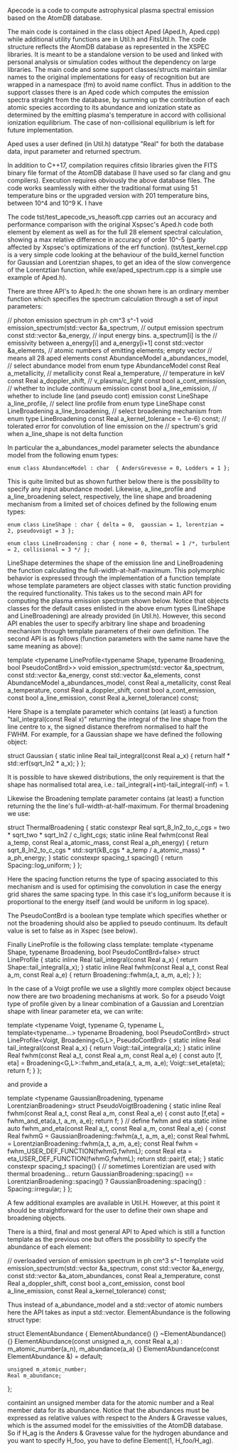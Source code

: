Apecode is a code to compute astrophysical plasma spectral emission based on the AtomDB database.

The main code is contained in the class object Aped (Aped.h, Aped.cpp) while additional utility 
functions are in Util.h and FitsUtil.h. The code structure reflects the AtomDB database as 
represented in the XSPEC libraries. It is meant to be a standalone version to be used and linked 
with personal analysis or simulation codes without the dependency on large libraries. The main 
code and some support classes/structs maintain similar names to the original implementations
for easy of recognition but are wrapped in a namespace (fm) to avoid name conflict. Thus in 
addition to the support classes there is an Aped code which computes the emission spectra
straight from the database, by summing up the contribution of each atomic species according
to its abundance and ionization state as determined by the emitting plasma's temperature in 
accord with collisional ionization equilibrium. The case of non-collisional equilibrium is 
left for future implementation.

Aped uses a user defined (in Util.h) datatype "Real" for both the database data, input parameter 
and returned spectrum.

In addition to C++17, compilation requires cfitsio libraries given the FITS binary file format 
of the AtomDB database (I have used so far clang and gnu compilers). Execution requires obviously
the above database files. The code works seamlessly with either the traditional format using 51 
temperature bins or the upgraded version with 201 temperature bins, between 10^4 and 10^9 K. I have 

The code tst/test_apecode_vs_heasoft.cpp carries out an accuracy and performance comparison with the
original Xspsec's Aped.h code both element by element as well as for the full 28 element spectral 
calculation, showing a max relative difference in accuracy of order 10^-5 (partly affected by 
Xspsec's optimizations of the erf function). (tst/test_kernel.cpp is a very simple code looking 
at the  behaviour of the build_kernel function for Gaussian and Lorentzian shapes, to get an idea 
of the slow convergence of the Lorentztian function, while exe/aped_spectrum.cpp is a simple use 
example of Aped.h).

There are three API's to Aped.h: the one shown here is an ordinary member function which 
specifies the spectrum calculation through a set of input parameters:

// photon emission spectrum in ph cm^3 s^-1
void emission_spectrum(std::vector<Real> &a_spectrum,           // output emission spectrum
                       const std::vector<Real> &a_energy,       // input energy bins. a_spectrum[i] is the
                                                                // emissivity between a_energy[i] and a_energy[i+1]
                       const std::vector<unsigned> &a_elements, // atomic numbers of emitting elements; empty vector
                                                                // means all 28 aped elements
                       const AbundanceModel a_abundances_model, // select abundance model from enum type AbundanceModel
                       const Real a_metallicity,                // metallicity
                       const Real a_temperature,                // temperature in keV
                       const Real a_doppler_shift,              // v_plasma/c_light
                       const bool a_cont_emission,              // whether to include continuum emission
                       const bool a_line_emission,              // whether to include line (and pseudo cont) emission
                       const LineShape a_line_profile,          // select line profile from enum type LineShape
                       const LineBroadening a_line_broadening,  // select broadening mechanism from enum type LineBroadening
                       const Real a_kernel_tolerance = 1.e-6) const; // tolerated error for convolution of line emission on the 
                                                                // spectrum's grid when a_line_shape is not delta function

In particular the a_abundances_model parameter selects the abundance model from the following enum types:

    enum class AbundanceModel : char  { AndersGrevesse = 0, Lodders = 1 };

This is quite limited but as shown further below there is the possibility to specify any input abundance model.
Likewise, a_line_profile and a_line_broadening select, respectively, the line shape and broadening 
mechanism from a limited set of choices defined by the following enum types:

    enum class LineShape : char { delta = 0,  gaussian = 1, lorentzian = 2, pseudovoigt = 3 };

    enum class LineBroadening : char { none = 0, thermal = 1 /*, turbulent = 2, collisional = 3 */ };

LineShape determines the shape of the emission line and LineBroadening the function calculating 
the full-width-at-half-maximum. This polymorphic behavior is expressed through the implementation 
of a function template whose template parameters are object classes with static function providing
the required functionality. This takes us to the second main API for computing the plasma emission
spectrum shown below. Notice that objects classes for the default cases enlisted in the above enum types
(LineShape and LineBroadening) are already provided (in Util.h). However, this second API enables 
the user to specify arbitrary line shape and broadening mechanism through template parameters of 
their own definition. The second API is as follows (function parameters with the same name have 
the same meaning as above):

template <typename LineProfile<typename Shape, typename Broadening, bool PseudoContBrd>>
void emission_spectrum(std::vector<Real> &a_spectrum,
                       const std::vector<Real> &a_energy,
                       const std::vector<unsigned> &a_elements, 
                       const AbundanceModel a_abundances_model,
                       const Real a_metallicity,
                       const Real a_temperature,
                       const Real a_doppler_shift,
                       const bool a_cont_emission,
                       const bool a_line_emission,
                       const Real a_kernel_tolerance) const;

Here Shape is a template parameter which contains (at least) a function "tail_integral(const Real x)"
returning the integral of the line shape from the line centre to x, the signed distance therefrom 
normalised to half the FWHM. For example, for a Gaussian shape we have defined the following object:

struct Gaussian
{
    static inline Real tail_integral(const Real a_x)  { return half * std::erf(sqrt_ln2 * a_x); }
};

It is possible to have skewed distributions, the only requirement is that the shape has normalised
total area, i.e.: tail_integral(+int)-tail_integral(-inf) = 1.

Likewise the Broadening template parameter contains (at least) a function returning the 
the line's full-width-at-half-maximum. For thermal broadening we use:

struct ThermalBroadening
{
    static constexpr Real sqrt_8_ln2_to_c_cgs = two * sqrt_two * sqrt_ln2 / c_light_cgs;
    static inline Real fwhm(const Real a_temp, const Real a_atomic_mass, const Real a_ph_energy)
    {
        return sqrt_8_ln2_to_c_cgs * std::sqrt(kB_cgs * a_temp / a_atomic_mass) * a_ph_energy;
    }
    static constexpr spacing_t spacing() { return Spacing::log_uniform; }
};

Here the spacing function returns the type of spacing associated to this mechanism and is used for 
optimising the convolution in case the energy grid shares the same spacing type. In this case
it's log_uniform because it is proportional to the energy itself (and would be uniform in log space).

The PseudoContBrd is a boolean type template which specifies whether or not the broadening 
should also be applied to pseudo continuum. Its default value is set to false as in Xspec (see below).

Finally LineProfile is the following class template:
template <typename Shape, typename Broadening, bool PseudoContBrd=false> struct LineProfile
{
    static inline Real tail_integral(const Real a_x) { return Shape::tail_integral(a_x); }
    static inline Real fwhm(const Real a_t, const Real a_m, const Real a_e) { return Broadening::fwhm(a_t, a_m, a_e); }
};

In the case of a Voigt profile we use a slightly more complex object because now there are 
two broadening mechanisms at work. So for a pseudo Voigt type of profile given by a linear 
combination of a Gaussian and Lorentzian shape with linear parameter eta, we can write:

template <typename Voigt, typename G, typename L, template<typename...> typename Broadening, bool PseudoContBrd>
struct LineProfile<Voigt, Broadening<G,L>, PseudoContBrd>
{
    static inline Real tail_integral(const Real a_x) { return Voigt::tail_integral(a_x); }
    static inline Real fwhm(const Real a_t, const Real a_m, const Real a_e)
    {
        const auto [f, eta] = Broadening<G,L>::fwhm_and_eta(a_t, a_m, a_e);
        Voigt::set_eta(eta);
        return f;
    }
};

and provide a 

template <typename GaussianBroadening, typename LorentzianBroadening>
struct PseudoVoigtBroadening
{
    static inline Real fwhm(const Real a_t, const Real a_m, const Real a_e)
    {
        const auto [f,eta] = fwhm_and_eta(a_t, a_m, a_e);
        return f;
    }
    // define fwhm and eta
    static inline auto fwhm_and_eta(const Real a_t, const Real a_m, const Real a_e)
    {
        const Real fwhmG = GaussianBroadening::fwhm(a_t, a_m, a_e);
        const Real fwhmL = LorentzianBroadening::fwhm(a_t, a_m, a_e);
        const Real fwhm = fwhm_USER_DEF_FUNCTION(fwhmG,fwhmL);
        const Real eta = eta_USER_DEF_FUNCTION(fwhmG,fwhmL);
        return std::pair(f, eta);
    }
    static constexpr spacing_t spacing()
    {
        // sometimes Lorentizian are used with thermal broadening...
        return GaussianBroadening::spacing() == LorentzianBroadening::spacing() ? GaussianBroadening::spacing() : Spacing::irregular;
    }
};

A few additional examples are available in Util.H. However, at this point it should be straightforward for the user
to define their own shape and broadening objects.

There is a third, final and most general API to Aped which is still a function template as the previous one
but offers the possibility to specify the abundance of each element:

// overloaded version of emission spectrum in ph cm^3 s^-1
template <typename Profile>
void emission_spectrum(std::vector<Real> &a_spectrum,
                       const std::vector<Real> &a_energy,
                       const std::vector<ElementAbundance> &a_atom_abundances,
                       const Real a_temperature,
                       const Real a_doppler_shift,
                       const bool a_cont_emission,
                       const bool a_line_emission,
                       const Real a_kernel_tolerance) const;

Thus instead of a_abundance_model and a std::vector<unsigned> of atomic numbers here the API
takes as input a std::vector<ElementAbundance>. ElementAbundance is the following struct type:

struct ElementAbundance
{
    ElementAbundance() {}
    ~ElementAbundance() {}
    ElementAbundance(const unsigned a_n, const Real a_a)
    : m_atomic_number(a_n), m_abundance(a_a) {}
    ElementAbundance(const ElementAbundance &) = default;

    unsigned m_atomic_number;
    Real m_abundance;
};

containint an unsigned member data for the atomic number and a Real member data for its abundance.
Notice that the abundances must be expressed as relative values with respect to the Anders & Gravesse
values, which is the assumed model for the emissivities of the AtomDB database. So if H_ag is the 
Anders & Gravesse value for the hydrogen abundance and you want to specify H_foo, you have to define 
Element(1, H_foo/H_ag).
